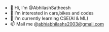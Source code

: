 - 👋 Hi, I’m @AbhilashSatheesh
- 👀 I’m interested in cars,bikes and codes
- 🌱 I’m currently learning CSE(AI & ML)
- 📫 Mail me @abhiabhilashs2003@gmail.com 

<!---
AbhilashSatheesh/AbhilashSatheesh is a ✨ special ✨ repository because its `README.md` (this file) appears on your GitHub profile.
You can click the Preview link to take a look at your changes.
--->

